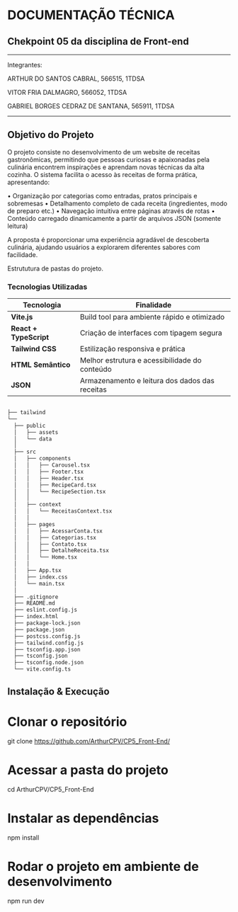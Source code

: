 # DOCUMENTAÇÃO TÉCNICA
## Chekpoint 05 da disciplina de Front-end
---
Integrantes:

ARTHUR DO SANTOS CABRAL, 566515, 1TDSA

VITOR FRIA DALMAGRO, 566052, 1TDSA

GABRIEL BORGES CEDRAZ DE SANTANA, 565911, 1TDSA

---

## Objetivo do Projeto

O projeto consiste no desenvolvimento de um website de receitas gastronômicas, permitindo que pessoas curiosas e apaixonadas pela culinária encontrem inspirações e aprendam novas técnicas da alta cozinha. O sistema facilita o acesso às receitas de forma prática, apresentando:

• Organização por categorias como entradas, pratos principais e sobremesas
• Detalhamento completo de cada receita (ingredientes, modo de preparo etc.)
• Navegação intuitiva entre páginas através de rotas
• Conteúdo carregado dinamicamente a partir de arquivos JSON (somente leitura)

A proposta é proporcionar uma experiência agradável de descoberta culinária, ajudando usuários a explorarem diferentes sabores com facilidade.

Estrututura de pastas do projeto.


### Tecnologias Utilizadas

| Tecnologia | Finalidade |
|----------|------------|
| **Vite.js** | Build tool para ambiente rápido e otimizado |
| **React + TypeScript** | Criação de interfaces com tipagem segura |
| **Tailwind CSS** | Estilização responsiva e prática |
| **HTML Semântico** | Melhor estrutura e acessibilidade do conteúdo |
| **JSON** | Armazenamento e leitura dos dados das receitas |

```md

├── tailwind
└──
  ├── public
  │   ├── assets
  │   └── data
  │
  ├── src
  │   ├── components
  │   │   ├── Carousel.tsx
  │   │   ├── Footer.tsx
  │   │   ├── Header.tsx
  │   │   ├── RecipeCard.tsx
  │   │   └── RecipeSection.tsx
  │   │
  │   ├── context
  │   │   └── ReceitasContext.tsx
  │   │
  │   ├── pages
  │   │   ├── AcessarConta.tsx
  │   │   ├── Categorias.tsx
  │   │   ├── Contato.tsx
  │   │   ├── DetalheReceita.tsx
  │   │   └── Home.tsx
  │   │
  │   ├── App.tsx
  │   ├── index.css
  │   └── main.tsx
  │
  ├── .gitignore
  ├── README.md
  ├── eslint.config.js
  ├── index.html
  ├── package-lock.json
  ├── package.json
  ├── postcss.config.js
  ├── tailwind.config.js
  ├── tsconfig.app.json
  ├── tsconfig.json
  ├── tsconfig.node.json
  └── vite.config.ts
```

## Instalação & Execução

# Clonar o repositório
git clone https://github.com/ArthurCPV/CP5_Front-End/

# Acessar a pasta do projeto
cd ArthurCPV/CP5_Front-End

# Instalar as dependências
npm install

# Rodar o projeto em ambiente de desenvolvimento
npm run dev



